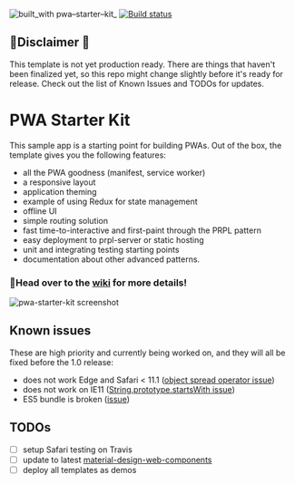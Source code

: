 ![built_with pwa–starter–kit_](https://img.shields.io/badge/built_with-pwa–starter–kit_-blue.svg)
[![Build status](https://api.travis-ci.org/polymer/pwa-starter-kit.svg?branch=master)](https://travis-ci.org/Polymer/pwa-starter-kit)

## 🚨Disclaimer 🚨
This template is not yet production ready. There are things that haven't been finalized yet, so this repo might change slightly before it's ready for release. Check out the list of Known Issues and TODOs for updates.

# PWA Starter Kit

This sample app is a starting point for building PWAs. Out of the box, the template
gives you the following features:
- all the PWA goodness (manifest, service worker)
- a responsive layout
- application theming
- example of using Redux for state management
- offline UI
- simple routing solution
- fast time-to-interactive and first-paint through the PRPL pattern
- easy deployment to prpl-server or static hosting
- unit and integrating testing starting points
- documentation about other advanced patterns.

### 📖Head over to the [wiki](https://github.com/PolymerLabs/pwa-starter-kit/wiki) for more details!

![pwa-starter-kit screenshot](https://user-images.githubusercontent.com/116360/37805520-24955fb8-2df8-11e8-9261-20db32eff971.jpg)

## Known issues
These are high priority and currently being worked on, and they will all be fixed before the 1.0 release:
- does not work Edge and Safari < 11.1 ([object spread operator issue](https://github.com/Polymer/tools/issues/173))
- does not work on IE11 ([String.prototype.startsWith issue](https://github.com/Polymer/lit-html/issues/311))
- ES5 bundle is broken ([issue](https://github.com/Polymer/polymer-cli/issues/1000))

## TODOs
- [ ] setup Safari testing on Travis
- [ ] update to latest [material-design-web-components](https://github.com/material-components/material-components-web-components)
- [ ] deploy all templates as demos
